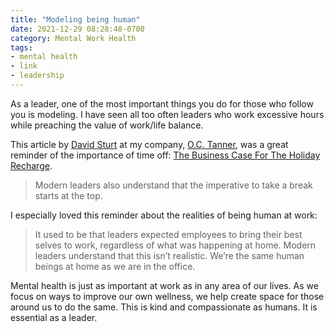 ```yaml
---
title: "Modeling being human"
date: 2021-12-29 08:28:48-0700
category: Mental Work Health
tags:
- mental health
- link
- leadership
---
```


As a leader, one of the most important things you do for those who follow you is modeling. I have seen all too often leaders who work excessive hours while preaching the value of work/life balance.

This article by [David Sturt](https://www.linkedin.com/in/dsturt) at my company, [O.C. Tanner](https://www.octanner.com/), was a great reminder of the importance of time off: [The Business Case For The Holiday Recharge](https://www.forbes.com/sites/davidhsturt/2021/12/22/the-business-case-for-the-holiday-recharge/).

> Modern leaders also understand that the imperative to take a break starts at the top. 

I especially loved this reminder about the realities of being human at work:

> It used to be that leaders expected employees to bring their best selves to work, regardless of what was happening at home. Modern leaders understand that this isn’t realistic. We’re the same human beings at home as we are in the office.

Mental health is just as important at work as in any area of our lives. As we focus on ways to improve our own wellness, we help create space for those around us to do the same. This is kind and compassionate as humans. It is essential as a leader.